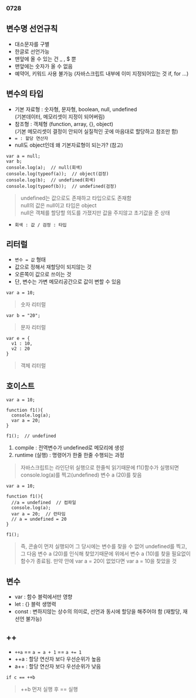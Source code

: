 ### 0728

## 변수명 선언규칙
- 대소문자를 구별
- 한글로 선언가능
- 맨앞에 올 수 있는 건 \_ , $ 뿐
- 맨앞에는 숫자가 올 수 없음
- 예약어, 키워드 사용 불가능 (자바스크립트 내부에 이미 지정되어있는 것 if, for ...)

## 변수의 타입
- 기본 자료형 : 숫자형, 문자형, boolean, null, undefined<br/>(기본데이터, 메모리셋이 지정이 되어버림)
- 참조형 :  객체형 (function, array, {}, object)<br/>(기본 메모리셋이 결정이 안되어 실질적인 곳에 마음대로 할당하고 참조만 함)
- `= : 할당 연산자`
- null도 object인데 왜 기본자료형이 되는가? (참고)
```
var a = null;
var b;
console.log(a);  // null(회색)
console.log(typeof(a));  // object(검정)
console.log(b);  // undefined(회색)
console.log(typeof(b));  // undefined(검정)
```
> undefined는 값으로도 존재하고 타입으로도 존재함<br/> null의 값은 null이고 타입은 object<br/>null은 객체를 할당할 의도를 가졌지만 값을 주지않고 초기값을 준 상태

- `회색 : 값 / 검정 : 타입`

## 리터럴
- `변수 = 값` 형태
- 값으로 정해서 재할당이 되지않는 것
- 오른쪽이 값으로 쓰이는 것
- 단, 변수는 가변 메모리공간으로 값이 변할 수 있음
```
var a = 10;
```
> 숫자 리터럴
```
var b = "20";
```
> 문자 리터럴
```
var e = {
  v1 : 10,
  v2 : 20
}
```
> 객체 리터럴

## 호이스트
```
var a = 10;

function f1(){
  console.log(a);
  var a = 20;
}

f1();  // undefined
```
1. compile : 전역변수가 undefined로 메모리에 생성
2. runtime (실행) : 명령어가 한줄 한줄 수행되는 과정

> 자바스크립트는 라인단위 실행으로 한줄씩 읽기때문에 f1()함수가 실행되면 console.log(a)를 찍고(undefined) 변수 a (20)를 찾음

```
var a = 10;

function f1(){
  //a = undefined  // 컴파일
  console.log(a);
  var a = 20;  // 런타임
  // a = undefined = 20
}

f1();
```
> 즉, 콘솔이 먼저 실행되어 그 당시에는 변수를 찾을 수 없어 undefined를 찍고, 그 다음 변수 a (20)를 인식해 찾았기때문에 위에서 변수 a (10)를 찾을 필요없이 함수가 종료됨. 만약 안에 var a = 20이 없었다면 var a = 10을 찾았을 것

## 변수
- var : 함수 블럭에서만 영향
- let : {} 블럭 생명력
- const : 변하지않는 상수의 의미로, 선언과 동시에 할당을 해주어야 함 (재할당, 재선언 불가능)

## ++ 
- `++a` == `a = a + 1` == `a += 1`
- ++a : 할당 연산자 보다 우선순위가 높음
- a++ : 할당 연산자 보다 우선순위가 낮음
```
if c == ++b
```
> ++b 먼저 실행 후 == 실행

